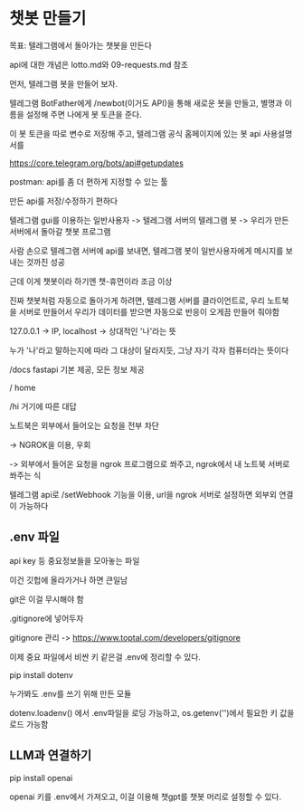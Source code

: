 # 챗봇 만들기

목표: 텔레그램에서 돌아가는 챗봇을 만든다

api에 대한 개념은 lotto.md와 09-requests.md 참조

먼저, 텔레그램 봇을 만들어 보자.

텔레그램 BotFather에게 /newbot(이거도 API)을 통해 새로운 봇을 만들고, 별명과 이름을 설정해 주면 나에게 봇 토큰을 준다.

이 봇 토큰을 따로 변수로 저장해 주고, 텔레그램 공식 홈페이지에 있는 봇 api 사용설명서를 

https://core.telegram.org/bots/api#getupdates




postman: api를 좀 더 편하게 지정할 수 있는 툴

만든 api를 저장/수정하기 편하다








텔레그램 gui를 이용하는 일반사용자 -> 텔레그램 서버의 텔레그램 봇 -> 우리가 만든 서버에서 돌아갈 챗봇 프로그램




사람 손으로 텔레그램 서버에 api를 보내면, 텔레그램 봇이 일반사용자에게 메시지를 보내는 것까진 성공

근데 이게 챗봇이라 하기엔 챗-휴먼이라 조금 이상

진짜 챗봇처럼 자동으로 돌아가게 하려면, 텔레그램 서버를 클라이언트로, 우리 노트북을 서버로 만들어서 우리가 데이터를 받으면 자동으로 반응이 오게끔 만들어 줘야함



127.0.0.1 -> IP, localhost -> 상대적인 '나'라는 뜻

누가 '나'라고 말하는지에 따라 그 대상이 달라지듯, 그냥 자기 각자 컴퓨터라는 뜻이다




/docs
fastapi 기본 제공, 모든 정보 제공

/
home

/hi
거기에 따른 대답



노트북은 외부에서 들어오는 요청을 전부 차단

-> NGROK을 이용, 우회

-> 외부에서 들어온 요청을 ngrok 프로그램으로 쏴주고, ngrok에서 내 노트북 서버로 쏴주는 식

텔레그램 api로 /setWebhook 기능을 이용, url을 ngrok 서버로 설정하면 외부외 연결이 가능하다



## .env 파일

api key 등 중요정보들을 모아놓는 파일

이건 깃헙에 올라가거나 하면 큰일남

git은 이걸 무시해야 함

.gitignore에 넣어두자

gitignore 관리 -> https://www.toptal.com/developers/gitignore

이제 중요 파일에서 비싼 키 같은걸 .env에 정리할 수 있다.

pip install dotenv

누가봐도 .env를 쓰기 위해 만든 모듈

dotenv.loadenv() 에서 .env파일을 로딩 가능하고, os.getenv('')에서 필요한 키 값을 로드 가능함

## LLM과 연결하기

pip install openai

openai 키를 .env에서 가져오고, 이걸 이용해 챗gpt를 챗봇 머리로 설정할 수 있다.
